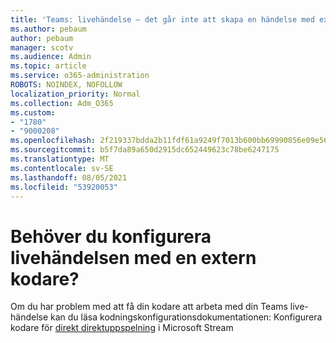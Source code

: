 ```yaml
---
title: 'Teams: livehändelse – det går inte att skapa en händelse med extern kodare'
ms.author: pebaum
author: pebaum
manager: scotv
ms.audience: Admin
ms.topic: article
ms.service: o365-administration
ROBOTS: NOINDEX, NOFOLLOW
localization_priority: Normal
ms.collection: Adm_O365
ms.custom:
- "1780"
- "9000208"
ms.openlocfilehash: 2f219337bdda2b11fdf61a9249f7013b600bb69990856e09e56b5ae33ec33dda
ms.sourcegitcommit: b5f7da89a650d2915dc652449623c78be6247175
ms.translationtype: MT
ms.contentlocale: sv-SE
ms.lasthandoff: 08/05/2021
ms.locfileid: "53920053"
---
```

# <a name="need-to-configure-your-live-event-with-an-external-encoder"></a>Behöver du konfigurera livehändelsen med en extern kodare?

Om du har problem med att få din kodare att arbeta med din Teams live-händelse kan du läsa kodningskonfigurationsdokumentationen: Konfigurera kodare för [direkt direktuppspelning](https://docs.microsoft.com/stream/live-encoder-setup) i Microsoft Stream
